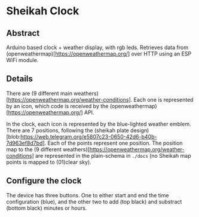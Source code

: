# Sheikah Clock
## Abstract
Arduino based clock + weather display, with rgb leds. Retrieves data from (openweathermap)[https://openweathermap.org/] over HTTP using an ESP WiFi module.

## Details
There are (9 different main weathers)[https://openweathermap.org/weather-conditions]. Each one is represented by an icon, which code is received by the (openweathermap)[https://openweathermap.org/] API.

In the clock, each icon is represented by the blue-lighted weather emblem. There are 7 positions, following the (sheikah plate design)[blob:https://web.telegram.org/e5807c23-0650-42d6-b40b-7d963ef8d7bd]. Each of the points represent one position. The position map to the (9 different weathers)[https://openweathermap.org/weather-conditions] are represented in the plain-schema in `./docs` (no Sheikah map points is mapped to (01)clear sky).

## Configure the clock
The device has three buttons. One to either start and end the time configuration (blue), and the other two to add (top black) and substract (bottom black) minutes or hours.